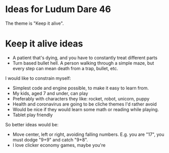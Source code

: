 # Ideas for Ludum Dare 46

The theme is "Keep it alive".

# Keep it alive ideas

* A patient that's dying, and you have to constantly treat different parts
* Turn based bullet hell. A person walking through a simple maze, but every step can mean death from a trap, bullet, etc.

I would like to constrain myself:

* Simplest code and engine possible, to make it easy to learn from.
* My kids, aged 7 and under, can play
* Preferably with characters they like: rocket, robot, unicorn, puppy
* Health and coronavirus are going to be cliche themes I'd rather avoid
* Would be nice if they would learn some math or reading while playing.
* Tablet play friendly

So better ideas would be:

* Move center, left or right, avoiding falling numbers. E.g. you are "17", you must dodge "9+9" and catch "9+8".
* I love clicker economy games, maybe you're 


